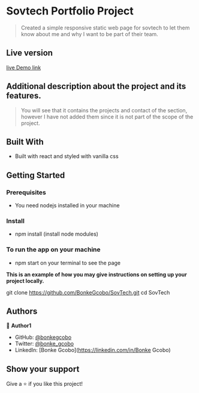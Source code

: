 # Sovtech Portfolio Project

> Created a simple responsive static web page for sovtech to let them know about me and why I want to be part of their team. 

## Live version

[live Demo link](https://sovtechbonke.netlify.app/)

## Additional description about the project and its features.
> You will see that it contains the projects and contact of the section, however I have not added them since it is not part of the scope of the project.


## Built With
- Built with react and styled with vanilla css


## Getting Started

### Prerequisites
- You need nodejs installed in your machine

### Install
- npm install (install node modules)


### To run the app on your machine
- npm start on your terminal to see the page


**This is an example of how you may give instructions on setting up your project locally.**

  git clone https://github.com/BonkeGcobo/SovTech.git
  cd SovTech

## Authors

👤 **Author1**

- GitHub: [@bonkegcobo](https://github.com/bonkegcobo)
- Twitter: [@bonke_gcobo](https://twitter.com/bonke_gcobo)
- LinkedIn: [Bonke Gcobo](https://linkedin.com/in/Bonke Gcobo)


## Show your support

Give a ⭐️ if you like this project!


